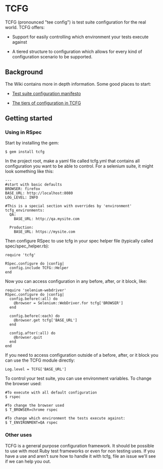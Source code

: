 TCFG
====

TCFG (pronounced "tee config") is test suite configuration for the real world.  TCFG offers:

* Support for easily controlling which environment your tests execute against

* A tiered structure to configuration which allows for every kind of configuration scenario to be supported.

Background
----------

The Wiki contains more in depth information.  Some good places to start:

* [Test suite configuration manifesto](https://github.com/rschultheis/tcfg/wiki/Test-Suite-Configuration-Manifesto)

* [The tiers of configuration in TCFG](https://github.com/rschultheis/tcfg/wiki/The-tiers-of-configuration-in-TCFG)


Getting started
---------------

### Using in RSpec

Start by installing the gem:

    $ gem install tcfg

In the project root, make a yaml file called tcfg.yml that contains all configuration you want to be able to control.  For a selenium suite, it might look something like this:

    ---
    #start with basic defaults
    BROWSER: firefox
    BASE_URL: http://localhost:8080
    LOG_LEVEL: INFO

    #This is a special section with overrides by 'environment'
    tcfg_environments:
      QA:
        BASE_URL: http://qa.mysite.com

      Production:
        BASE_URL: https://mysite.com

Then configure RSpec to use tcfg in your spec helper file (typically called spec/spec_helper.rb):

    require 'tcfg'

    RSpec.configure do |config|
      config.include TCFG::Helper
    end

Now you can access configuration in any before, after, or it block, like:

    require 'selenium-webdriver'
    RSpec.configure do |config|
      config.before(:all) do
        @browser = Selenium::WebDriver.for tcfg['BROWSER']
      end

      config.before(:each) do
        @browser.get tcfg['BASE_URL']
      end

      config.after(:all) do
        @browser.quit
      end
    end

If you need to access configuration outside of a before, after, or it block you can use the TCFG module directly:

    Log.level = TCFG['BASE_URL']

To control your test suite, you can use environment variables.  To change the browser used:

    #To execute with all default configuration
    $ rspec

    #To change the browser used
    $ T_BROWSER=chrome rspec

    #To change which environment the tests execute against:
    $ T_ENVIRONMENT=QA rspec


### Other uses

TCFG is a general purpose configuration framework.  It should be possible to use with most Ruby test frameworks or even for non testing uses.  If you have a use and aren't sure how to handle it with tcfg, file an issue we'll see if we can help you out.


